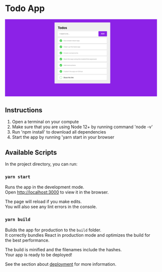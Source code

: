 # Todo App

![Preview of the todo app](/screenshot.png)

## Instructions

1. Open a terminal on your compute
2. Make sure that you are using Node 12+ by running command 'node -v'
3. Run 'npm install' to download all dependencies
4. Start the app by running 'yarn start in your browser

## Available Scripts

In the project directory, you can run:

### `yarn start`

Runs the app in the development mode.\
Open [http://localhost:3000](http://localhost:3000) to view it in the browser.

The page will reload if you make edits.\
You will also see any lint errors in the console.

### `yarn build`

Builds the app for production to the `build` folder.\
It correctly bundles React in production mode and optimizes the build for the best performance.

The build is minified and the filenames include the hashes.\
Your app is ready to be deployed!

See the section about [deployment](https://facebook.github.io/create-react-app/docs/deployment) for more information.
